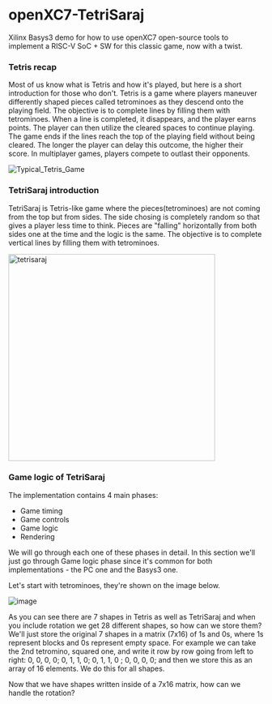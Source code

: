 # openXC7-TetriSaraj
Xilinx Basys3 demo for how to use openXC7 open-source tools to implement a RISC-V SoC + SW for this classic game, now with a twist.

**<h3> Tetris recap </h3>**

Most of us know what is Tetris and how it's played, but here is a short introduction for those who don't. Tetris is a game where players maneuver differently shaped pieces called tetrominoes as they descend onto the playing field. The objective is to complete lines by filling them with tetrominoes. When a line is completed, it disappears, and the player earns points. The player can then utilize the cleared spaces to continue playing. The game ends if the lines reach the top of the playing field without being cleared. The longer the player can delay this outcome, the higher their score. In multiplayer games, players compete to outlast their opponents. 

![Typical_Tetris_Game](https://github.com/chili-chips-ba/openXC7-TetriSaraj/assets/113244867/bbd94950-8c0d-4dce-a1da-66681715f41d)

**<h3> TetriSaraj introduction </h3>**

TetriSaraj is Tetris-like game where the pieces(tetrominoes) are not coming from the top but from sides. The side chosing is completely random so that gives a player less time to think. Pieces are "falling" horizontally from both sides one at the time and the logic is the same. The objective is to complete vertical lines by filling them with tetrominoes.

<img width="408" alt="tetrisaraj" src="https://github.com/chili-chips-ba/openXC7-TetriSaraj/assets/113244867/ceb74ee9-2ee2-461a-ab3f-e279f34bf71e">

**<h3> Game logic of TetriSaraj </h3>**

The implementation contains 4 main phases:
- Game timing
- Game controls
- Game logic
- Rendering

We will go through each one of these phases in detail. In this section we'll just go through Game logic phase since it's common for both implementations - the PC one and the Basys3 one.

Let's start with tetrominoes, they're shown on the image below.

![image](https://github.com/chili-chips-ba/openXC7-TetriSaraj/assets/113244867/3f4bd9aa-19b2-46f8-92a8-beec3c671afe)

As you can see there are 7 shapes in Tetris as well as TetriSaraj and when you include rotation we get 28 different shapes, so how can we store them? 
We'll just store the original 7 shapes in a matrix (7x16) of 1s and 0s, where 1s represent blocks and 0s represent empty space. For example we can take the 2nd tetromino, squared one, and write it row by row going from left to right: 0, 0, 0, 0; 0, 1, 1, 0; 0, 1, 1, 0 ; 0, 0, 0, 0; and then we store this as an array of 16 elements. We do this for all shapes.

Now that we have shapes written inside of a 7x16 matrix, how can we handle the rotation?
